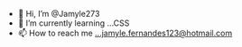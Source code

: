 - 👋 Hi, I’m @Jamyle273
- 🌱 I’m currently learning ...CSS
- 📫 How to reach me ...jamyle.fernandes123@hotmail.com

<!---
Jamyle273/Jamyle273 is a ✨ special ✨ repository because its `README.md` (this file) appears on your GitHub profile.
You can click the Preview link to take a look at your changes.
--->
